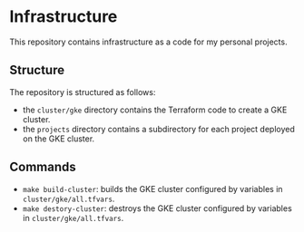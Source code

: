 # Infrastructure

This repository contains infrastructure as a code for my personal projects.

## Structure

The repository is structured as follows:
- the `cluster/gke` directory contains the Terraform code to create a GKE cluster.
- the `projects` directory contains a subdirectory for each project deployed on the GKE cluster.

## Commands

- `make build-cluster`: builds the GKE cluster configured by variables in `cluster/gke/all.tfvars`.
- `make destory-cluster`: destroys the GKE cluster configured by variables in `cluster/gke/all.tfvars`.
